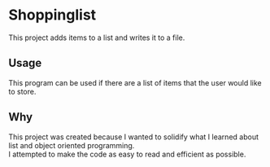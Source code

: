 # Shoppinglist

This project adds items to a list and writes it to a file.

## Usage

This program can be used if there are a list of items that the user would like to store.<br>


## Why

This project was created because I wanted to solidify what I learned about list and object oriented programming.<br>
I attempted to make the code as easy to read and efficient as possible.
